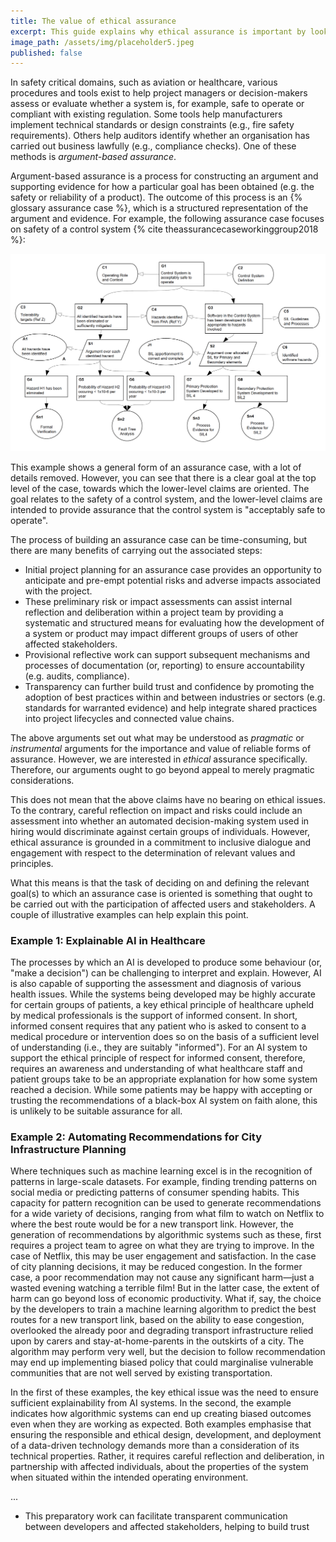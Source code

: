 ```yaml
---
title: The value of ethical assurance
excerpt: This guide explains why ethical assurance is important by looking at the challenges associated with regulating or governing the design, development, and deployment of data-driven technologies or AI. 
image_path: /assets/img/placeholder5.jpeg
published: false
---
```


In safety critical domains, such as aviation or healthcare, various procedures and tools exist to help project managers or decision-makers assess or evaluate whether a system is, for example, safe to operate or compliant with existing regulation. Some tools help manufacturers implement technical standards or design constraints (e.g., fire safety requirements). Others help auditors identify whether an organisation has carried out business lawfully (e.g., compliance checks).
One of these methods is _argument-based assurance_.

Argument-based assurance is a process for constructing an argument and supporting evidence for how a particular goal has been obtained (e.g. the safety or reliability of a product).
The outcome of this process is an {% glossary assurance case %}, which is a structured representation of the argument and evidence. For example, the following assurance case focuses on safety of a control system {% cite theassurancecaseworkinggroup2018 %}:

<img class="post-img" src="/assets/img/gsn.png" />

This example shows a general form of an assurance case, with a lot of details removed.
However, you can see that there is a clear goal at the top level of the case, towards which the lower-level claims are oriented.
The goal relates to the safety of a control system, and the lower-level claims are intended to provide assurance that the control system is "acceptably safe to operate".

The process of building an assurance case can be time-consuming, but there are many benefits of carrying out the associated steps:

- Initial project planning for an assurance case provides an opportunity to anticipate and pre-empt potential risks and adverse impacts associated with the project.
- These preliminary risk or impact assessments can assist internal reflection and deliberation within a project team by providing a systematic and structured means for evaluating how the development of a system or product may impact different groups of users of other affected stakeholders.
- Provisional reflective work can support subsequent mechanisms and processes of documentation (or, reporting) to ensure accountability (e.g. audits, compliance).
- Transparency can further build trust and confidence by promoting the adoption of best practices within and between industries or sectors (e.g. standards for warranted evidence) and help integrate shared practices into project lifecycles and connected value chains.

The above arguments set out what may be understood as _pragmatic_ or _instrumental_ arguments for the importance and value of reliable forms of assurance.
However, we are interested in _ethical_ assurance specifically.
Therefore, our arguments ought to go beyond appeal to merely pragmatic considerations.

This does not mean that the above claims have no bearing on ethical issues.
To the contrary, careful reflection on impact and risks could include an assessment into whether an automated decision-making system used in hiring would discriminate against certain groups of individuals.
However, ethical assurance is grounded in a commitment to inclusive dialogue and engagement with respect to the determination of relevant values and principles.

What this means is that the task of deciding on and defining the relevant goal(s) to which an assurance case is oriented is something that ought to be carried out with the participation of affected users and stakeholders.
A couple of illustrative examples can help explain this point.

### Example 1: Explainable AI in Healthcare

The processes by which an AI is developed to produce some behaviour (or, "make a decision") can be challenging to interpret and explain.
However, AI is also capable of supporting the assessment and diagnosis of various health issues.
While the systems being developed may be highly accurate for certain groups of patients, a key ethical principle of healthcare upheld by medical professionals is the support of informed consent.
In short, informed consent requires that any patient who is asked to consent to a medical procedure or intervention does so on the basis of a sufficient level of understanding (i.e., they are suitably "informed").
For an AI system to support the ethical principle of respect for informed consent, therefore, requires an awareness and understanding of what healthcare staff and patient groups take to be an appropriate explanation for how some system reached a decision.
While some patients may be happy with accepting or trusting the recommendations of a black-box AI system on faith alone, this is unlikely to be suitable assurance for all.

### Example 2: Automating Recommendations for City Infrastructure Planning

Where techniques such as machine learning excel is in the recognition of patterns in large-scale datasets.
For example, finding trending patterns on social media or predicting patterns of consumer spending habits.
This capacity for pattern recognition can be used to generate recommendations for a wide variety of decisions, ranging from what film to watch on Netflix to where the best route would be for a new transport link.
However, the generation of recommendations by algorithmic systems such as these, first requires a project team to agree on what they are trying to improve.
In the case of Netflix, this may be user engagement and satisfaction.
In the case of city planning decisions, it may be reduced congestion.
In the former case, a poor recommendation may not cause any significant harm—just a wasted evening watching a terrible film!
But in the latter case, the extent of harm can go beyond loss of economic productivity.
What if, say, the choice by the developers to train a machine learning algorithm to predict the best routes for a new transport link, based on the ability to ease congestion, overlooked the already poor and degrading transport infrastructure relied upon by carers and stay-at-home-parents in the outskirts of a city.
The algorithm may perform very well, but the decision to follow recommendation may end up implementing biased policy that could marginalise vulnerable communities that are not well served by existing transportation.

In the first of these examples, the key ethical issue was the need to ensure sufficient explainability from AI systems.
In the second, the example indicates how algorithmic systems can end up creating biased outcomes even when they are working as expected.
Both examples emphasise that ensuring the responsible and ethical design, development, and deployment of a data-driven technology demands more than a consideration of its technical properties.
Rather, it requires careful reflection and deliberation, in partnership with affected individuals, about the properties of the system when situated within the intended operating environment.

...

- This preparatory work can facilitate transparent communication between developers and affected stakeholders, helping to build trust